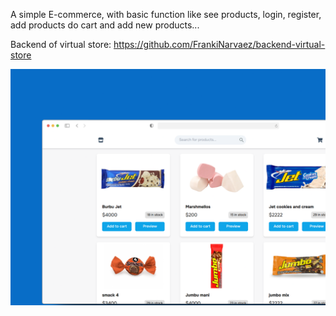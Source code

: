 A simple E-commerce, with basic function like see products, login, register, add products do cart and add new products...

Backend of virtual store: https://github.com/FrankiNarvaez/backend-virtual-store

![Virtual Store](https://github.com/FrankiNarvaez/frontend-virtual-store/blob/main/virtual-store.png)
